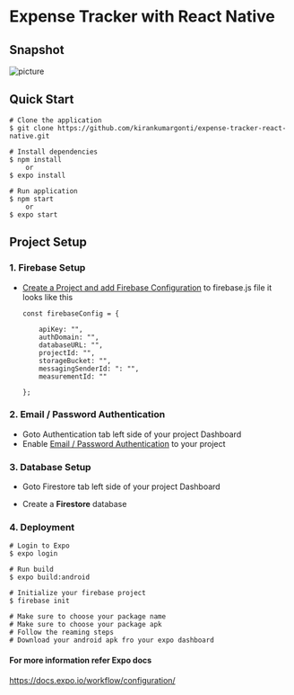 # Expense Tracker with React Native

## Snapshot

![picture](./assets/snapshot.jpeg)

## Quick Start

    # Clone the application
    $ git clone https://github.com/kirankumargonti/expense-tracker-react-native.git

    # Install dependencies
    $ npm install
        or
    $ expo install

    # Run application
    $ npm start
        or
    $ expo start


## Project Setup

### 1. Firebase Setup

- [ Create a Project and add Firebase Configuration](https://firebase.google.com/docs/web/setup) to
firebase.js file it looks like this

  ```
  const firebaseConfig = {

      apiKey: "",
      authDomain: "",
      databaseURL: "",
      projectId: "",
      storageBucket: "",
      messagingSenderId: ": "",
      measurementId: ""

  };
  ```

### 2. Email / Password Authentication

- Goto Authentication tab left side of your project Dashboard
- Enable [Email / Password Authentication](https://firebase.google.com/docs/auth/web/password-auth) to your project


### 3. Database Setup
  - Goto Firestore tab left side of your project Dashboard

  - Create a  **Firestore** database

### 4. Deployment

    # Login to Expo
    $ expo login

    # Run build
    $ expo build:android

    # Initialize your firebase project
    $ firebase init

    # Make sure to choose your package name
    # Make sure to choose your package apk
    # Follow the reaming steps
    # Download your android apk fro your expo dashboard

#### For more information refer Expo docs 
https://docs.expo.io/workflow/configuration/